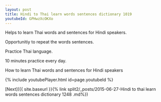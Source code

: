 ```yaml
---
layout: post
title: Hindi to Thai learn words sentences dictionary 1019 
youtubeId: GPHwzXcOKXo
---
```

 
 
Helps to learn Thai words and sentences for Hindi speakers.

Opportunitiy to repeat the words sentences. 

Practice Thai language. 
 
10 minutes practice every day. 
 
How to learn Thai words and sentences for Hindi speakers 
 
{% include youtubePlayer.html id=page.youtubeId %}
 
 
[Next]({{ site.baseurl }}{% link  split2/_posts/2015-06-27-Hindi to thai learn words sentences dictionary 1248 .md%})
 
